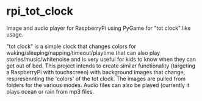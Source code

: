 # rpi_tot_clock
Image and audio player for RaspberryPi using PyGame for "tot clock" like usage.

"tot clock" is a simple clock that changes colors for waking/sleeping/napping/timeout/playtime that can also play stories/music/whitenoise and is very useful for kids to know when they can get out of bed.  This project intends to create similar functionality (targeting a RaspberryPi with touchscreen) with background images that change, respresennting the 'colors' of the tot clock. The images are pulled from folders for the various modes.  Audio files can also be played (currently it plays ocean or rain from mp3 files.
